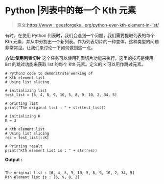 # Python |列表中的每一个 Kth 元素

> 原文:[https://www . geesforgeks . org/python-ever-kth-element-in-list/](https://www.geeksforgeeks.org/python-every-kth-element-in-list/)

有时，在使用 Python 列表时，我们会遇到一个问题，我们需要提取列表的每个 Kth 元素，并从中分割出一个新列表。作为列表切片的一种变体，这种类型的问题非常常见。让我们来讨论一下如何做到这一点。

**方法:使用列表切片**
这个任务可以使用列表切片功能来执行。这里的技巧是使用 list 的跳过功能来获取 list 的每个 Kth 元素。定义的 k 可以用作跳过元素。

```
# Python3 code to demonstrate working of
# Kth element list
# Using list slicing 

# initializing list
test_list = [6, 4, 8, 9, 10, 5, 8, 9, 10, 2, 34, 5]

# printing list
print("The original list : " + str(test_list))

# initializing K 
K = 3

# Kth element list
# Using list slicing 
res = test_list[::K]

# Printing result
print("Kth element list is : " + str(res))
```

**Output :**

```

The original list : [6, 4, 8, 9, 10, 5, 8, 9, 10, 2, 34, 5]
Kth element list is : [6, 9, 8, 2]

```